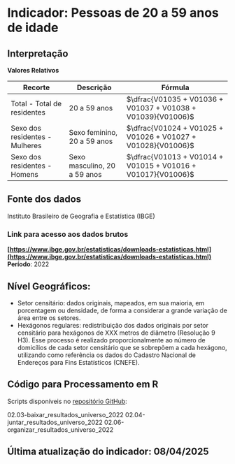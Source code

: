 # Indicador: Pessoas de 20 a 59 anos de idade

## Interpretação

**Valores Relativos**

|Recorte|Descrição  |Fórmula
|--|--|--|
|Total - Total de residentes|20 a 59 anos|$\dfrac{V01035 + V01036 + V01037 + V01038 + V01039}{V01006}$|
|Sexo dos residentes - Mulheres|Sexo feminino, 20 a 59 anos|$\dfrac{V01024 + V01025 + V01026 + V01027 + V01028}{V01006}$|
|Sexo dos residentes - Homens|Sexo masculino, 20 a 59 anos|$\dfrac{V01013 + V01014 + V01015 + V01016 + V01017}{V01006}$|


## Fonte dos dados
Instituto Brasileiro de Geografia e Estatística (IBGE)

### Link para acesso aos dados brutos
**[https://www.ibge.gov.br/estatisticas/downloads-estatisticas.html](https://www.ibge.gov.br/estatisticas/downloads-estatisticas.html)**
**Período**: 2022

## Nível Geográficos:

 - Setor censitário: dados originais, mapeados, em sua maioria, em porcentagem ou densidade, de forma a considerar a grande variação de área entre os setores.
 - Hexágonos regulares: redistribuição dos dados originais por setor censitário para hexágonos de XXX metros de diâmetro (Resolução 9 H3). Esse processo é realizado proporcionalmente ao número de domicílios de cada setor censitário que se sobrepõem a cada hexágono, utilizando como referência os dados do Cadastro Nacional de Endereços para Fins Estatísticos (CNEFE).

## Código para Processamento em R
Scripts disponíveis no [repositório GitHub](https://github.com/cem-usp/georedus):

02.03-baixar_resultados_universo_2022
02.04-juntar_resultados_universo_2022
02.06-organizar_resultados_universo_2022

## Última atualização do indicador: 08/04/2025
